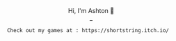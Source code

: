 <div align="center"> Hi, I'm Ashton 👋
    <br>
    <a href = "https://shortstring.github.io/spacefarmer/">_</a> 
    <br>

    Check out my games at : https://shortstring.itch.io/  
</div>


  <!--
**shortstring/shortstring** is a ✨ _special_ ✨ repository because its `README.md` (this file) appears on your GitHub profile.

Here are some ideas to get you started:

- 🔭 I’m currently working on ...

- 👯 I’m looking to collaborate on ...
- 🤔 I’m looking for help with ...
- 💬 Ask me about ...
- 📫 How to reach me: ...
- 😄 Pronouns: ...
- ⚡ Fun fact: ...
-->
